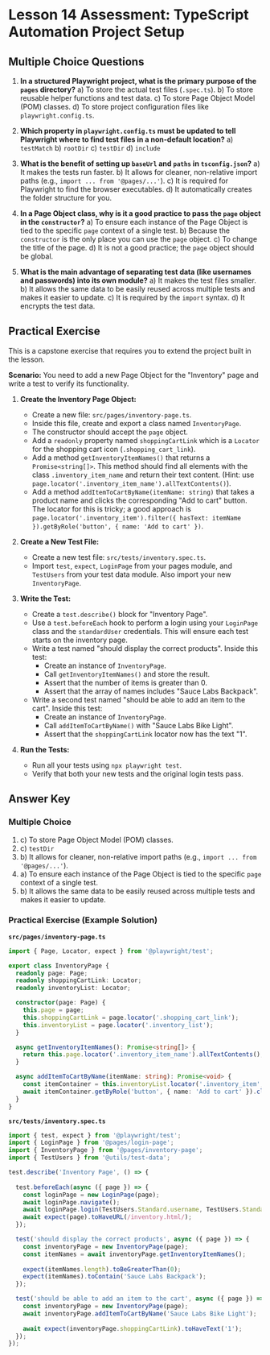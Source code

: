 # Lesson 14 Assessment: TypeScript Automation Project Setup

## Multiple Choice Questions

1.  **In a structured Playwright project, what is the primary purpose of the `pages` directory?**
    a)  To store the actual test files (`.spec.ts`).
    b)  To store reusable helper functions and test data.
    c)  To store Page Object Model (POM) classes.
    d)  To store project configuration files like `playwright.config.ts`.

2.  **Which property in `playwright.config.ts` must be updated to tell Playwright where to find test files in a non-default location?**
    a)  `testMatch`
    b)  `rootDir`
    c)  `testDir`
    d)  `include`

3.  **What is the benefit of setting up `baseUrl` and `paths` in `tsconfig.json`?**
    a)  It makes the tests run faster.
    b)  It allows for cleaner, non-relative import paths (e.g., `import ... from '@pages/...'`).
    c)  It is required for Playwright to find the browser executables.
    d)  It automatically creates the folder structure for you.

4.  **In a Page Object class, why is it a good practice to pass the `page` object in the `constructor`?**
    a)  To ensure each instance of the Page Object is tied to the specific `page` context of a single test.
    b)  Because the `constructor` is the only place you can use the `page` object.
    c)  To change the title of the page.
    d)  It is not a good practice; the `page` object should be global.

5.  **What is the main advantage of separating test data (like usernames and passwords) into its own module?**
    a)  It makes the test files smaller.
    b)  It allows the same data to be easily reused across multiple tests and makes it easier to update.
    c)  It is required by the `import` syntax.
    d)  It encrypts the test data.

## Practical Exercise

This is a capstone exercise that requires you to extend the project built in the lesson.

**Scenario:**
You need to add a new Page Object for the "Inventory" page and write a test to verify its functionality.

1.  **Create the Inventory Page Object:**
    -   Create a new file: `src/pages/inventory-page.ts`.
    -   Inside this file, create and export a class named `InventoryPage`.
    -   The constructor should accept the `page` object.
    -   Add a `readonly` property named `shoppingCartLink` which is a `Locator` for the shopping cart icon (`.shopping_cart_link`).
    -   Add a method `getInventoryItemNames()` that returns a `Promise<string[]>`. This method should find all elements with the class `.inventory_item_name` and return their text content. (Hint: use `page.locator('.inventory_item_name').allTextContents()`).
    -   Add a method `addItemToCartByName(itemName: string)` that takes a product name and clicks the corresponding "Add to cart" button. The locator for this is tricky; a good approach is `page.locator('.inventory_item').filter({ hasText: itemName }).getByRole('button', { name: 'Add to cart' })`.

2.  **Create a New Test File:**
    -   Create a new test file: `src/tests/inventory.spec.ts`.
    -   Import `test`, `expect`, `LoginPage` from your pages module, and `TestUsers` from your test data module. Also import your new `InventoryPage`.

3.  **Write the Test:**
    -   Create a `test.describe()` block for "Inventory Page".
    -   Use a `test.beforeEach` hook to perform a login using your `LoginPage` class and the `standardUser` credentials. This will ensure each test starts on the inventory page.
    -   Write a test named "should display the correct products". Inside this test:
        -   Create an instance of `InventoryPage`.
        -   Call `getInventoryItemNames()` and store the result.
        -   Assert that the number of items is greater than 0.
        -   Assert that the array of names includes "Sauce Labs Backpack".
    -   Write a second test named "should be able to add an item to the cart". Inside this test:
        -   Create an instance of `InventoryPage`.
        -   Call `addItemToCartByName()` with "Sauce Labs Bike Light".
        -   Assert that the `shoppingCartLink` locator now has the text "1".

4.  **Run the Tests:**
    -   Run all your tests using `npx playwright test`.
    -   Verify that both your new tests and the original login tests pass.

## Answer Key

### Multiple Choice
1.  c) To store Page Object Model (POM) classes.
2.  c) `testDir`
3.  b) It allows for cleaner, non-relative import paths (e.g., `import ... from '@pages/...'`).
4.  a) To ensure each instance of the Page Object is tied to the specific `page` context of a single test.
5.  b) It allows the same data to be easily reused across multiple tests and makes it easier to update.

### Practical Exercise (Example Solution)

**`src/pages/inventory-page.ts`**
```typescript
import { Page, Locator, expect } from '@playwright/test';

export class InventoryPage {
  readonly page: Page;
  readonly shoppingCartLink: Locator;
  readonly inventoryList: Locator;

  constructor(page: Page) {
    this.page = page;
    this.shoppingCartLink = page.locator('.shopping_cart_link');
    this.inventoryList = page.locator('.inventory_list');
  }

  async getInventoryItemNames(): Promise<string[]> {
    return this.page.locator('.inventory_item_name').allTextContents();
  }

  async addItemToCartByName(itemName: string): Promise<void> {
    const itemContainer = this.inventoryList.locator('.inventory_item', { hasText: itemName });
    await itemContainer.getByRole('button', { name: 'Add to cart' }).click();
  }
}
```

**`src/tests/inventory.spec.ts`**
```typescript
import { test, expect } from '@playwright/test';
import { LoginPage } from '@pages/login-page';
import { InventoryPage } from '@pages/inventory-page';
import { TestUsers } from '@utils/test-data';

test.describe('Inventory Page', () => {
  
  test.beforeEach(async ({ page }) => {
    const loginPage = new LoginPage(page);
    await loginPage.navigate();
    await loginPage.login(TestUsers.Standard.username, TestUsers.Standard.password);
    await expect(page).toHaveURL(/inventory.html/);
  });

  test('should display the correct products', async ({ page }) => {
    const inventoryPage = new InventoryPage(page);
    const itemNames = await inventoryPage.getInventoryItemNames();
    
    expect(itemNames.length).toBeGreaterThan(0);
    expect(itemNames).toContain('Sauce Labs Backpack');
  });

  test('should be able to add an item to the cart', async ({ page }) => {
    const inventoryPage = new InventoryPage(page);
    await inventoryPage.addItemToCartByName('Sauce Labs Bike Light');
    
    await expect(inventoryPage.shoppingCartLink).toHaveText('1');
  });
});